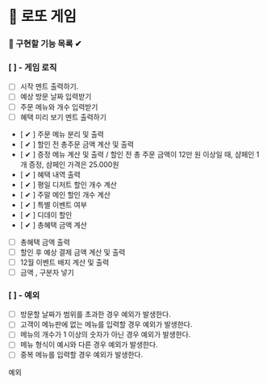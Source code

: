 # 🎰 로또 게임

### 🎯 구현할 기능 목록 ✔

### [  ] - 게임 로직

- [  ] 시작 멘트 출력하기.
- [  ] 예상 방문 날짜 입력받기
- [  ] 주문 메뉴와 개수 입력받기
- [  ] 혜택 미리 보기 멘트 출력하기
- [ ✔ ] 주문 메뉴 분리 및 출력
- [ ✔ ] 할인 전 총주문 금액 계산 및 출력
- [ ✔ ] 증정 메뉴 계산 및 출력 / 할인 전 총 주문 금액이 12만 원 이상일 때, 샴페인 1개 증정, 샴페인 가격은 25.000원
- [ ✔ ] 혜택 내역 출력
- [ ✔ ] 평일 디저트 할인 개수 계산
- [ ✔ ] 주말 메인 할인 개수 계산
- [ ✔ ] 특별 이벤트 여부
- [ ✔ ] 디데이 할인
- [ ✔ ] 총혜택 금액 계산
- [  ] 총혜택 금액 출력
- [  ] 할인 후 예상 결제 금액 계산 및 출력
- [  ] 12월 이벤트 배지 계산 및 출력
- [  ] 금액 , 구분자 넣기

### [  ] - 예외

- [  ] 방문할 날짜가 범위를 초과한 경우 예외가 발생한다.
- [  ] 고객이 메뉴판에 없는 메뉴를 입력할 경우 예외가 발생한다.
- [  ] 메뉴의 개수가 1 이상의 숫자가 아닌 경우 예외가 발생한다.
- [  ] 메뉴 형식이 예시와 다른 경우 예외가 발생한다.
- [  ] 중복 메뉴를 입력할 경우 예외가 발생한다.

예외







